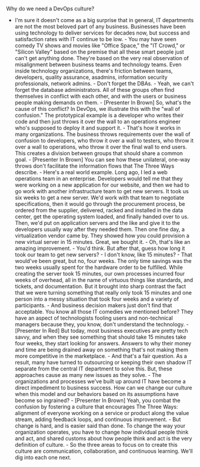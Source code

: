 Why do we need a DevOps culture?
- I'm sure it doesn't come as a big surprise that in general, IT departments are not the most beloved part of any business. Businesses have been using technology to deliver services for decades now, but success and satisfaction rates with IT continue to be low. - You may have seen comedy TV shows and movies like "Office Space," the "IT Crowd," or "Silicon Valley" based on the premise that all these smart people just can't get anything done. They're based on the very real observation of misalignment between business teams and technology teams. Even inside technology organizations, there's friction between teams, developers, quality assurance, asadmins, information security professionals, network admins. - Don't forget the DBAs. - Yeah, we can't forget the database administrators. All of these groups often find themselves in conflict with each other, and with the users or business people making demands on them. - [Presenter In Brown] So, what's the cause of this conflict? In DevOps, we illustrate this with the "wall of confusion." The prototypical example is a developer who writes their code and then just throws it over the wall to an operations engineer who's supposed to deploy it and support it. - That's how it works in many organizations. The business throws requirements over the wall of confusion to developers, who throw it over a wall to testers, who throw it over a wall to operations, who throw it over the final wall to end users. This creates a division between groups that should share a common goal. - [Presenter In Brown] You can see how these unilateral, one-way throws don't facilitate the information flows that The Three Ways describe. - Here's a real world example. Long ago, I led a web operations team in an enterprise. Developers would tell me that they were working on a new application for our website, and then we had to go work with another infrastructure team to get new servers. It took us six weeks to get a new server. We'd work with that team to negotiate specifications, then it would go through the procurement process, be ordered from the supplier, delivered, racked and installed in the data center, get the operating system loaded, and finally handed over to us. Then, we'd put on application servers and the like and give it to the developers usually way after they needed them. Then one fine day, a virtualization vendor came by. They showed how you could provision a new virtual server in 15 minutes. Great, we bought it. - Oh, that's like an amazing improvement. - You'd think. But after that, guess how long it took our team to get new servers? - I don't know, like 15 minutes? - That would've been great, but no, four weeks. The only time savings was the two weeks usually spent for the hardware order to be fulfilled. While creating the server took 15 minutes, our own processes incurred four weeks of overhead, all in the name of virtuous things like standards, and tickets, and documentation. But it brought into sharp contrast the fact that we were turning something that really only took 15 minutes and one person into a messy situation that took four weeks and a variety of participants. - And business decision makers just don't find that acceptable. You know all those IT comedies we mentioned before? They have an aspect of technologists fooling users and non-technical managers because they, you know, don't understand the technology. - [Presenter In Red] But today, most business executives are pretty tech savvy, and when they see something that should take 15 minutes take four weeks, they start looking for answers. Answers to why their money and time are being drained away on something that's not making them more competitive in the marketplace. - And that's a fair question. As a result, many have turned to outsourcing or keeping their own shadow IT separate from the central IT department to solve this. But, these approaches cause as many new issues as they solve. - The organizations and processes we've built up around IT have become a direct impediment to business success. How can we change our culture when this model and our behaviors based on its assumptions have become so ingrained? - [Presenter In Brown] Yeah, you combat the confusion by fostering a culture that encourages The Three Ways: alignment of everyone working on a service or product along the value stream, adding feedback loops, and continuous improvement. - But change is hard, and is easier said than done. To change the way your organization operates, you have to change how individual people think and act, and shared customs about how people think and act is the very definition of culture. - So the three areas to focus on to create this culture are communication, collaboration, and continuous learning. We'll dig into each one next.